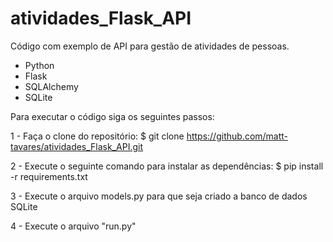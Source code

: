 # atividades_Flask_API
Código com exemplo de API para gestão de atividades de pessoas.

* Python
* Flask
* SQLAlchemy
* SQLite 

Para executar o código siga os seguintes passos:

1 - Faça o clone do repositório:
$ git clone https://github.com/matt-tavares/atividades_Flask_API.git

2 - Execute o seguinte comando para instalar as dependências:
$ pip install -r requirements.txt

3 - Execute o arquivo models.py para que seja criado a banco de dados SQLite

4 - Execute o arquivo "run.py"
